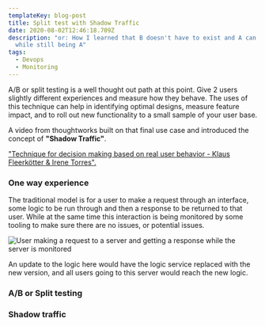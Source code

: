 ```yaml
---
templateKey: blog-post
title: Split test with Shadow Traffic
date: 2020-08-02T12:46:18.709Z
description: "or: How I learned that B doesn't have to exist and A can be B
  while still being A"
tags:
  - Devops
  - Monitoring
---
```


A/B or split testing is a well thought out path at this point. Give 2 users slightly different experiences and measure how they behave. The uses of this technique can help in identifying optimal designs, measure feature impact, and to roll out new functionality to a small sample of your user base.

A video from thoughtworks built on that final use case and introduced the concept of **"Shadow Traffic"**.

["Technique for decision making based on real user behavior - Klaus Fleerkötter & Irene Torres". ](https://youtu.be/I84PKrXP3Yw)

### One way experience

The traditional model is for a user to make a request through an interface, some logic to be run through and then a response to be returned to that user. While at the same time this interaction is being monitored by some tooling to make sure there are no issues, or potential issues.

![User making a request to a server and getting a response while the server is monitored](https://res.cloudinary.com/lazydayed/image/upload/v1596374270/blog/shadow-traffic.png)

An update to the logic here would have the logic service replaced with the new version, and all users going to this server would reach the new logic.

### A/B or Split testing

### Shadow traffic
